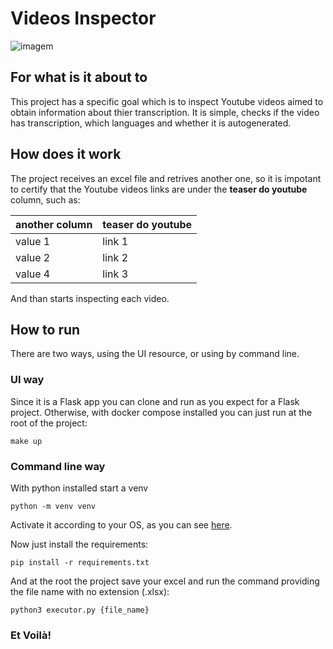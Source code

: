 # Videos Inspector

![imagem](https://github.com/user-attachments/assets/b136ad6b-fb7a-4731-bde7-9925e2d8e712)


## For what is it about to
This project has a specific goal which is to inspect Youtube videos aimed to obtain information about thier transcription.
It is simple, checks if the video has transcription, which languages and whether it is autogenerated.

## How does it work
The project receives an excel file and retrives another one, so it is impotant to certify that the Youtube videos links are under the **teaser do youtube** column, such as:

 another column      | teaser do youtube |
---------------------|-------------------|
 value 1             | link 1            |
 value 2             | link 2            |
 value 4             | link 3            |

And than starts inspecting each video.

## How to run
There are two ways, using the UI resource, or using by command line.

### UI way
Since it is a Flask app you can clone and run as you expect for a Flask project. Otherwise, with docker compose installed you can just run at the root of the project: 

```
make up
```

### Command line way

With python installed start a venv

```
python -m venv venv
```
Activate it according to your OS, as you can see [here](https://python.land/virtual-environments/virtualenv).

Now just install the requirements:
```
pip install -r requirements.txt
```

And at the root the project save your excel and run the command providing the file name with no extension (.xlsx):
```
python3 executor.py {file_name}
```

### Et Voilà!
